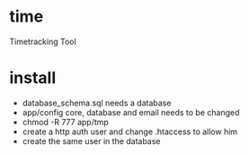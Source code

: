 # time
Timetracking Tool

# install
* database_schema.sql needs a database
* app/config core, database and email needs to be changed
* chmod -R 777 app/tmp
* create a http auth user and change .htaccess to allow him
* create the same user in the database

